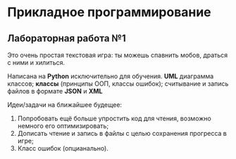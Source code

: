 # Прикладное программирование
## Лабораторная работа №1

Это очень простая текстовая игра: ты можешь спавнить мобов, драться с ними и хилиться.

Написана на **Python** исключительно для обучения. **UML** диаграмма классов; **классы** (принципы ООП, классы ошибок); считывание и запись файлов в формате **JSON** и **XML**

Идеи/задачи на ближайшее будещее:
1. Попробовать ещё больше упростить код для чтения, возможно немного его оптимизировать;
2. Дописать чтение и запись в файлы с целью сохранения прогресса в игре;
3. Класс ошибок (опцианально).
